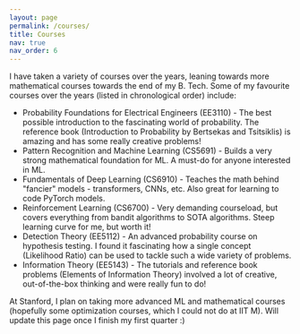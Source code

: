 ```yaml
---
layout: page
permalink: /courses/
title: Courses
nav: true
nav_order: 6
---
```


I have taken a variety of courses over the years, leaning towards more mathematical courses towards the end of my B. Tech. Some of my favourite courses over the years (listed in chronological order) include:

- Probability Foundations for Electrical Engineers (EE3110) - The best possible introduction to the fascinating world of probability. The reference book (Introduction to Probability by Bertsekas and Tsitsiklis) is amazing and has some really creative problems!
- Pattern Recognition and Machine Learning (CS5691) - Builds a very strong mathematical foundation for ML. A must-do for anyone interested in ML.
- Fundamentals of Deep Learning (CS6910) - Teaches the math behind "fancier" models - transformers, CNNs, etc. Also great for learning to code PyTorch models.
- Reinforcement Learning (CS6700) - Very demanding courseload, but covers everything from bandit algorithms to SOTA algorithms. Steep learning curve for me, but worth it!
- Detection Theory (EE5112) - An advanced probability course on hypothesis testing. I found it fascinating how a single concept (Likelihood Ratio) can be used to tackle such a wide variety of problems.
- Information Theory (EE5143) - The tutorials and reference book problems (Elements of Information Theory) involved a lot of creative, out-of-the-box thinking and were really fun to do!

At Stanford, I plan on taking more advanced ML and mathematical courses (hopefully some optimization courses, which I could not do at IIT M). Will update this page once I finish my first quarter :)
